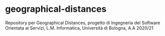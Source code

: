 # geographical-distances
Repository per Geographical Distances, progetto di Ingegneria del Software Orientata ai Servizi, L.M. Informatica, Università di Bologna, A.A 2020/21